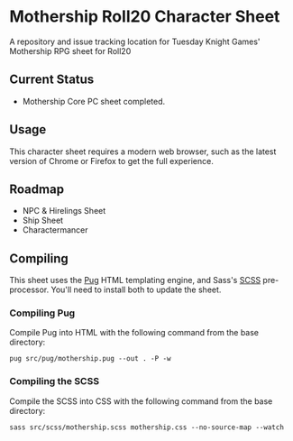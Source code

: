 # Mothership Roll20 Character Sheet
A repository and issue tracking location for Tuesday Knight Games' Mothership RPG sheet for Roll20

## Current Status

- Mothership Core PC sheet completed.

## Usage

This character sheet requires a modern web browser, such as the latest version of Chrome or Firefox to get the full experience. 

## Roadmap

- NPC & Hirelings Sheet
- Ship Sheet 
- Charactermancer

## Compiling

This sheet uses the [Pug](https://pugjs.org) HTML templating engine, and Sass's [SCSS](https://sass-lang.com/) pre-processor. You'll need to install both to update the sheet.

### Compiling Pug

Compile Pug into HTML with the following command from the base directory: 

`pug src/pug/mothership.pug --out . -P -w`

### Compiling the SCSS

Compile the SCSS into CSS with the following command from the base directory:

`sass src/scss/mothership.scss mothership.css --no-source-map --watch`